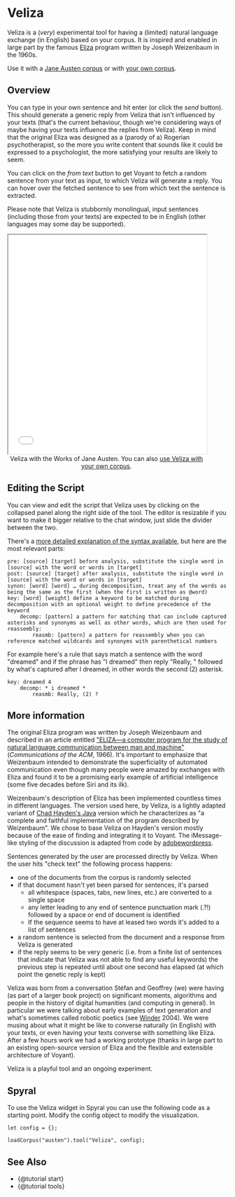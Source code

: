 # Veliza

Veliza is a (<i>very</i>) experimental tool for having a (limited) natural language exchange (in English) based on your 
corpus. It is inspired and enabled in large part by the famous [Eliza](https://en.wikipedia.org/wiki/ELIZA) program 
written by Joseph Weizenbaum in the 1960s.

Use it with a [Jane Austen corpus](../?view=Veliza&corpus=austen) or with [your own corpus](../?view=Veliza).

## Overview

You can type in your own sentence and hit enter (or click the _send_ button). This should generate a generic reply 
from Veliza that isn't influenced by your texts (that's the current behaviour, though we're considering ways of maybe 
having your texts influence the replies from Veliza). Keep in mind that the original Eliza was designed as a 
(parody of a) Rogerian psychotherapist, so the more you write content that sounds like it could be expressed to a 
psychologist, the more satisfying your results are likely to seem.

You can click on the _from text_ button to get Voyant to fetch a random sentence from your text as input, to which 
Veliza will generate a reply. You can hover over the fetched sentence to see from which text the sentence is extracted.

Please note that Veliza is stubbornly monolingual, input sentences (including those from your texts) are expected to be 
in English (other languages may some day be supported).

<iframe src="../tool/Veliza/?corpus=austen&subtitle=The+Works+of+Jane+Austen" style="width: 90%; height: 500px"></iframe>
<div style="width: 90%; text-align: center; margin-bottom: 1em;">Veliza with the Works of Jane Austen. You can also <a href="../?view=Veliza" target="_blank">use Veliza with your own corpus</a>.</div>

## Editing the Script

You can view and edit the script that Veliza uses by clicking on the collapsed panel along the right side of the tool. 
The editor is resizable if you want to make it bigger relative to the chat window, just slide the divider between the 
two.

There's a [more detailed explanation of the syntax available](http://www.chayden.net/eliza/instructions.txt), but here 
are the most relevant parts:

	pre: [source] [target] before analysis, substitute the single word in [source] with the word or words in [target]
	post: [source] [target] after analysis, substitute the single word in [source] with the word or words in [target]
	synon: [word] [word] … during decomposition, treat any of the words as being the same as the first (when the first is written as @word)
	key: [word] [weight] define a keyword to be matched during decomposition with an optional weight to define precedence of the keyword
		decomp: [pattern] a pattern for matching that can include captured asterisks and synonyms as well as other words, which are then used for reassembly:
			reasmb: [pattern] a pattern for reassembly when you can reference matched wildcards and synonyms with parenthetical numbers

For example here's a rule that says match a sentence with the word "dreamed" and if the phrase has "I dreamed" then 
reply "Really, " followed by what's captured after I dreamed, in other words the second (2) asterisk.

	key: dreamed 4
  		decomp: * i dreamed *
    		reasmb: Really, (2) ?

## More information

The original Eliza program was written by Joseph Weizenbaum and described in an article entitled 
["ELIZA—a computer program for the study of natural language communication between man and machine"](http://dl.acm.org/citation.cfm?doid=365153.365168) 
(_Communications of the ACM_, 1966). It's important to emphasize that Weizenbaum intended to demonstrate the 
superficiality of automated communication even though many people were amazed by exchanges with Eliza and found it to 
be a promising early example of artificial intelligence (some five decades before Siri and its ilk).

Weizenbaum's description of Eliza has been implemented countless times in different languages. The version used here, 
by Veliza, is a lightly adapted variant of [Chad Hayden's Java](http://www.chayden.net/eliza/Eliza.html) version which he characterizes as "a complete and 
faithful implementation of the program described by Weizenbaum". We chose to base Veliza on Hayden's version mostly 
because of the ease of finding and integrating it to Voyant. The iMessage-like styling of the discussion is adapted 
from code by [adobewordpress](https://codepen.io/adobewordpress/pen/wGGMaV). 

Sentences generated by the user are processed directly by Veliza. When the user hits "check text" the following process 
happens:

* one of the documents from the corpus is randomly selected
* if that document hasn't yet been parsed for sentences, it's parsed
	* all whitespace (spaces, tabs, new lines, etc.) are converted to a single space
	* any letter leading to any end of sentence punctuation mark (.?!) followed by a space or end of document is identified
	* If the sequence seems to have at leased two words it's added to a list of sentences
* a random sentence is selected from the document and a response from Veliza is generated
* if the reply seems to be very generic (i.e. from a finite list of sentences that indicate that Veliza was not able to find any useful keywords) the previous step is repeated until about one second has elapsed (at which point the genetic reply is kept)

Veliza was born from a conversation Stéfan and Geoffrey (we) were having (as part of a larger book project) on 
significant moments, algorithms and people in the history of digital humanities (and computing in general). In 
particular we were talking about early examples of text generation and what's sometimes called robotic poetics 
(see [Winder](http://digitalhumanities.org:3030/companion/view?docId=blackwell/9781405103213/9781405103213.xml&doc.view=print&chunk.id=ss1-4-11&toc.depth=1&toc.id=0) 2004). We were musing about what it might be like to converse naturally (in English) with your texts, 
or even having your texts converse with something like Eliza. After a few hours work we had a working prototype 
(thanks in large part to an existing open-source version of Eliza and the flexible and extensible architecture of 
Voyant).

Veliza is a playful tool and an ongoing experiment.


## Spyral

To use the Veliza widget in Spyral you can use the following code as a starting point. Modify the config object to 
modify the visualization.

```
let config = {}; 

loadCorpus("austen").tool("Veliza", config);
```

## See Also

- {@tutorial start}
- {@tutorial tools}
